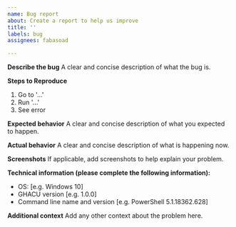 ```yaml
---
name: Bug report
about: Create a report to help us improve
title: ''
labels: bug
assignees: fabasoad

---
```


**Describe the bug**
A clear and concise description of what the bug is.

**Steps to Reproduce**
1. Go to '...'
2. Run '...'
3. See error

**Expected behavior**
A clear and concise description of what you expected to happen.

**Actual behavior**
A clear and concise description of what is happening now.

**Screenshots**
If applicable, add screenshots to help explain your problem.

**Technical information (please complete the following information):**
 - OS: [e.g. Windows 10]
 - GHACU version [e.g. 1.0.0]
 - Command line name and version [e.g. PowerShell 5.1.18362.628]

**Additional context**
Add any other context about the problem here.

